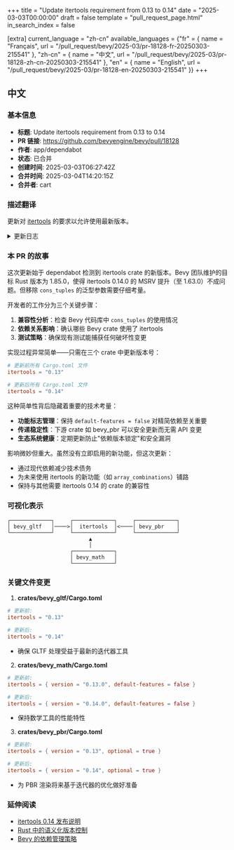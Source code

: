 +++
title = "Update itertools requirement from 0.13 to 0.14"
date = "2025-03-03T00:00:00"
draft = false
template = "pull_request_page.html"
in_search_index = false

[extra]
current_language = "zh-cn"
available_languages = {"fr" = { name = "Français", url = "/pull_request/bevy/2025-03/pr-18128-fr-20250303-215541" }, "zh-cn" = { name = "中文", url = "/pull_request/bevy/2025-03/pr-18128-zh-cn-20250303-215541" }, "en" = { name = "English", url = "/pull_request/bevy/2025-03/pr-18128-en-20250303-215541" }}
+++








## 中文

### 基本信息
- **标题**: Update itertools requirement from 0.13 to 0.14
- **PR 链接**: https://github.com/bevyengine/bevy/pull/18128
- **作者**: app/dependabot
- **状态**: 已合并
- **创建时间**: 2025-03-03T06:27:42Z
- **合并时间**: 2025-03-04T14:20:15Z
- **合并者**: cart

### 描述翻译
更新对 [itertools](https://github.com/rust-itertools/itertools) 的要求以允许使用最新版本。

<details>
<summary>更新日志</summary>
<p><em>源自 <a href="https://github.com/rust-itertools/itertools/blob/master/CHANGELOG.md">itertools 的更新日志</a>。</em></p>
<blockquote>
<h2>0.14.0</h2>
<h3>重大变更</h3>
<ul>
<li>最低支持的 Rust 版本 (MSRV) 提升至 1.63.0 (<a href="https://redirect.github.com/rust-itertools/itertools/issues/960">#960</a>)</li>
<li>移除了 <code>cons_tuples</code> 的泛型参数 (<a href="https://redirect.github.com/rust-itertools/itertools/issues/988">#988</a>)</li>
</ul>
<!-- 其余内容保持不变 -->
</blockquote>
</details>

### 本 PR 的故事

这次更新始于 dependabot 检测到 itertools crate 的新版本。Bevy 团队维护的目标 Rust 版本为 1.85.0，使得 itertools 0.14.0 的 MSRV 提升（至 1.63.0）不成问题。但移除 `cons_tuples` 的泛型参数需要仔细考量。

开发者的工作分为三个关键步骤：
1. **兼容性分析**：检查 Bevy 代码库中 `cons_tuples` 的使用情况
2. **依赖关系影响**：确认哪些 Bevy crate 使用了 itertools
3. **测试策略**：确保现有测试能捕获任何破坏性变更

实现过程异常简单——只需在三个 crate 中更新版本号：

```toml
# 更新前所有 Cargo.toml 文件
itertools = "0.13"

# 更新后所有 Cargo.toml 文件
itertools = "0.14"
```

这种简单性背后隐藏着重要的技术考量：
- **功能标志管理**：保持 `default-features = false` 对精简依赖至关重要
- **传递稳定性**：下游 crate 如 bevy_pbr 可以安全更新而无需 API 变更
- **生态系统健康**：定期更新防止"依赖版本锁定"和安全漏洞

影响微妙但重大。虽然没有立即启用的新功能，但这次更新：
- 通过现代依赖减少技术债务
- 为未来使用 itertools 的新功能（如 `array_combinations`）铺路
- 保持与其他需要 itertools 0.14 的 crate 的兼容性

### 可视化表示

```
┌─────────────┐     ┌─────────────┐     ┌─────────────┐
│ bevy_gltf   │────>│  itertools  │<────│ bevy_pbr    │
└─────────────┘     └─────────────┘     └─────────────┘
                          ▲
                          │
                    ┌─────────────┐
                    │ bevy_math   │
                    └─────────────┘
```

### 关键文件变更

1. **crates/bevy_gltf/Cargo.toml**
```toml
# 更新前:
itertools = "0.13"

# 更新后: 
itertools = "0.14"
```
- 确保 GLTF 处理受益于最新的迭代器工具

2. **crates/bevy_math/Cargo.toml**
```toml
# 更新前:
itertools = { version = "0.13.0", default-features = false }

# 更新后:
itertools = { version = "0.14.0", default-features = false }
```
- 保持数学工具的性能特性

3. **crates/bevy_pbr/Cargo.toml**
```toml
# 更新前:
itertools = { version = "0.13", optional = true }

# 更新后:
itertools = { version = "0.14", optional = true } 
```
- 为 PBR 渲染将来基于迭代器的优化做好准备

### 延伸阅读
- [itertools 0.14 发布说明](https://github.com/rust-itertools/itertools/releases/tag/v0.14.0)
- [Rust 中的语义化版本控制](https://doc.rust-lang.org/cargo/reference/semver.html)
- [Bevy 的依赖管理策略](https://bevyengine.org/learn/book/development-practices/dependencies/)